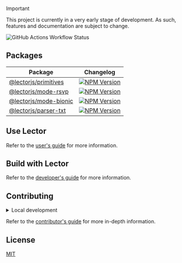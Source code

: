> [!IMPORTANT]
> This project is currently in a very early stage of development. As such,
> features and documentation are subject to change.

![GitHub Actions Workflow Status](https://img.shields.io/github/actions/workflow/status/ju4n97/lector/ci.yaml?style=flat-square)

## Packages

| Package                                                                      | Changelog                                                                                                                                                               |
| ---------------------------------------------------------------------------- | ----------------------------------------------------------------------------------------------------------------------------------------------------------------------- |
| [@lectorjs/primitives](https://www.npmjs.com/package/@lectorjs/primitives)   | [![NPM Version](https://img.shields.io/npm/v/@lectorjs/primitives?style=flat-square&colorA=000000&colorB=F8F0DA)](https://www.npmjs.com/package/@lectorjs/primitives)   |
| [@lectorjs/mode-rsvp](https://www.npmjs.com/package/@lectorjs/mode-rsvp)     | [![NPM Version](https://img.shields.io/npm/v/@lectorjs/mode-rsvp?style=flat-square&colorA=000000&colorB=F8F0DA)](https://www.npmjs.com/package/@lectorjs/mode-rsvp)     |
| [@lectorjs/mode-bionic](https://www.npmjs.com/package/@lectorjs/mode-bionic) | [![NPM Version](https://img.shields.io/npm/v/@lectorjs/mode-bionic?style=flat-square&colorA=000000&colorB=F8F0DA)](https://www.npmjs.com/package/@lectorjs/mode-bionic) |
| [@lectorjs/parser-txt](https://www.npmjs.com/package/@lectorjs/parser-txt)   | [![NPM Version](https://img.shields.io/npm/v/@lectorjs/parser-txt?style=flat-square&colorA=000000&colorB=F8F0DA)](https://www.npmjs.com/package/@lectorjs/parser-txt)   |

## Use Lector

Refer to the [user's guide](https://lector.pages.dev/docs/users) for more
information.

## Build with Lector

Refer to the [developer's guide](https://lector.pages.dev/docs/developers) for
more information.

## Contributing

<details>
    <summary>Local development</summary>

- Clone this repository.
- Install the latest version of [Bun](https://bun.sh/).
- Install the project dependencies with `bun install`.
- Run:
  - `bun run dev:play` to start the development server of the web playground.
  - `bun run dev:browser` to start the development server of the browser extension.
  - `bun run test` to run the unit tests.
  - `bun run lint` to run the linter.
  - `bun run format` to run the formatter.

</details>

Refer to the [contributor's guide](CONTRIBUTING.md) for more in-depth
information.

## License

[MIT](LICENSE)
